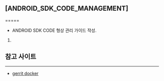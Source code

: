 ## [ANDROID_SDK_CODE_MANAGEMENT]
=====

* ANDROID SDK CODE 형상 관리 가이드 작성.


1. 





## 참고 사이트
-----
- [gerrit docker](https://hub.docker.com/r/gerritcodereview/gerrit)
